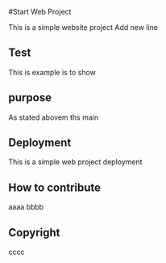 #Start Web Project

This is a simple website project
Add new line

## Test 

This is example is to show 

## purpose

As stated abovem ths main

## Deployment

This is a simple web project deployment

## How to contribute

aaaa bbbb

## Copyright
cccc